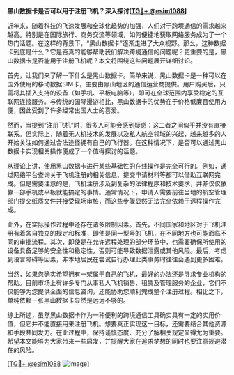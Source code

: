 **黑山数据卡是否可以用于注册飞机？深入探讨[[TG💪+ @esim1088](https://t.me/s/esim1088)]**

近年来，随着科技的飞速发展和全球化趋势的加强，人们对于跨境通信的需求越来越高。特别是在国际旅行、商务交流等领域，如何便捷地获取网络服务成为了一个热门话题。在这样的背景下，“黑山数据卡”逐渐走进了大众视野。那么，这种数据卡到底是什么？它是否真的能够帮助我们解决跨境通信的问题呢？更重要的是，黑山数据卡是否能用于注册飞机呢？本文将围绕这些问题展开详细讨论。

首先，让我们来了解一下什么是黑山数据卡。简单来说，黑山数据卡是一种可以在国外使用的移动数据SIM卡，主要由黑山地区的通信运营商提供。用户购买后，只需将其插入支持的设备（如手机、平板电脑等），即可在全球范围内享受稳定的互联网连接服务。与传统的国际漫游相比，黑山数据卡的优势在于价格低廉且使用方便，因此受到了许多经常出国人士的喜爱。

然而，当提到“注册飞机”时，很多人可能会感到疑惑：这二者之间似乎并没有直接联系。但实际上，随着无人机技术的发展以及私人航空领域的兴起，越来越多的人开始关注如何通过合法途径拥有自己的飞行器。在这种情况下，是否可以通过黑山数据卡实现相关操作便成了一个值得探讨的话题。

从理论上讲，使用黑山数据卡进行某些基础性的在线操作是完全可行的。例如，通过网络平台查询关于飞机注册的相关信息、提交申请材料等都可以借助互联网完成。但是需要注意的是，飞机注册涉及到复杂的法律程序和技术要求，并非仅仅依靠一部手机或平板就能搞定的事情。通常情况下，申请人需要前往当地的航空管理部门提交纸质文件并接受现场审核，而这些步骤显然无法完全依赖于远程操作完成。

此外，在实际操作过程中还存在诸多限制因素。首先，不同国家和地区对于飞机注册有着各自独立的规定和标准，即使是同一型号的飞机，在不同地方也可能面临不同的审批流程。其次，即使是在允许远程处理的部分环节中，也需要确保所使用的设备具备足够的安全性和稳定性，否则可能导致数据泄露或其他风险。最后，考虑到语言障碍等因素，非本地居民在尝试自行办理此类事务时往往会遇到更多困难。

当然，如果您确实希望拥有一架属于自己的飞机，最好的办法还是寻求专业机构的帮助。目前市场上有许多专门从事私人飞机销售、租赁及管理服务的企业，它们不仅能够为您提供全面的信息咨询，还能协助您顺利完成整个注册过程。相比之下，单纯依赖一张黑山数据卡显然是远远不够的。

综上所述，虽然黑山数据卡作为一种便利的跨境通信工具确实具有一定的实用价值，但它并不能直接用来注册飞机。想要真正实现这一目标，还需要结合其他资源和手段共同发力。在此过程中，保持谨慎态度、充分了解相关规定显得尤为重要。希望本文能够为大家带来一些启发，并提醒大家在追求梦想的同时也要注意规避潜在的风险。

[[TG💪+ @esim1088](https://t.me/s/esim1088) ![Image](https://i.postimg.cc/4NQfJmqS/Snipaste-2025-05-13-00-14-12.png)]